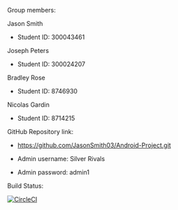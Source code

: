 Group members:

Jason Smith 

- Student ID: 300043461

Joseph Peters 

- Student ID: 300024207

Bradley Rose

- Student ID: 8746930

Nicolas Gardin

- Student ID: 8714215

GitHub Repository link:

- https://github.com/JasonSmith03/Android-Project.git


- Admin username: Silver Rivals
- Admin password: admin1

Build Status:

[![CircleCI](https://circleci.com/gh/JasonSmith03/Android-Project.svg?style=svg&circle-token=354b88b2c9b2bf29d620f4b6d7cb9bd9b9411c37)](https://circleci.com/gh/JasonSmith03/Android-Project)
